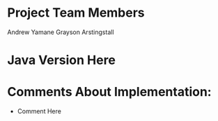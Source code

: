 # Project Team Members

Andrew Yamane
Grayson Arstingstall

# Java Version Here

# Comments About Implementation:

- Comment Here
